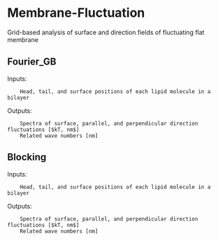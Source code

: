# Membrane-Fluctuation
Grid-based analysis of surface and direction fields of fluctuating flat membrane

## Fourier_GB
Inputs:

        Head, tail, and surface positions of each lipid molecule in a bilayer
Outputs:

        Spectra of surface, parallel, and perpendicular direction fluctuations [$kT, nm$]
        Related wave numbers [nm]

## Blocking
Inputs:

        Head, tail, and surface positions of each lipid molecule in a bilayer
Outputs:

        Spectra of surface, parallel, and perpendicular direction fluctuations [$kT, nm$]
        Related wave numbers [nm]
